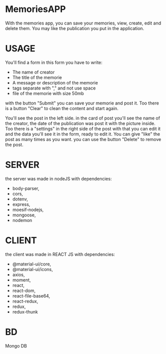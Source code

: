 # MemoriesAPP

With the memories app, you can save your memories, view, create, edit and delete them.
You may like the publication you put in the application.

# USAGE
You'll find a form in this form you have to write:
  - The name of creator
  - The title of the memorie
  - A message or description of the memorie
  - tags separate with "," and not use space
  - file of the memorie with size 50mb

with the button "Submit" you can save your memorie and post it.
Too there is a button "Clear" to clean the content and start again.

You'll see the post in the left side.
in the card of post you'll see the name of the creator, the date of the publication was post it with the picture inside.
Too there is a "settings" in the right side of the post with that you can edit it and the data you'll see it in the form, ready to edit it.
You can give "like" the post as many times as you want.
you can use the button "Delete" to remove the post.

# SERVER
the server was made in nodeJS with dependencies:
  - body-parser,
  - cors,
  - dotenv,
  - express,
  - moesif-nodejs,
  - mongoose,
  - nodemon

# CLIENT
the client was made in REACT JS with dependencies:
  - @material-ui/core,
  - @material-ui/icons,
  - axios,
  - moment,
  - react,
  - react-dom,
  - react-file-base64,
  - react-redux,
  - redux,
  - redux-thunk
  
  # BD
  Mongo DB
